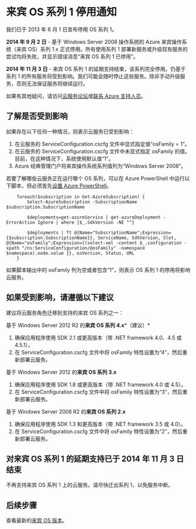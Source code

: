 <properties
   pageTitle="来宾 OS 系列 1 停用通知 | Azure"
   description="提供有关 Azure 来宾 OS 系列 1 何时停用以及如何确定是否受影响的信息"
   services="cloud-services"
   documentationCenter="na"
   authors="yuemlu"
   manager="timlt"
   editor=""/>

<tags
   ms.service="cloud-services"
   ms.devlang="na"
   ms.topic="article"
   ms.tgt_pltfrm="na"
   ms.workload="tbd"
   ms.date="10/24/2016"
   wacn.date="01/03/2017"
   ms.author="raiye"/>



# 来宾 OS 系列 1 停用通知

我们已于 2013 年 6 月 1 日宣布停用 OS 系列 1。

**2014 年 9 月 2 日** - 基于 Windows Server 2008 操作系统的 Azure 来宾操作系统（来宾 OS）系列 1.x 正式停用。所有使用系列 1 部署新服务或升级现有服务的尝试均将失败，并显示错误消息“来宾 OS 系列 1 已停用”。

**2014 年 11 月 3 日** - 来宾 OS 系列 1 的延期支持结束，该系列完全停用。仍基于系列 1 的所有服务将受到影响。我们可能会随时停止这些服务。除非手动升级服务，否则无法保证服务将继续运行。

如果有其他疑问，请访问[云服务论坛](http://social.msdn.microsoft.com/Forums/home?forum=windowsazuredevelopment&filter=alltypes&sort=lastpostdesc)或[联系 Azure 支持人员](/support/contact)。




## 了解是否受到影响

如果存在以下任何一种情况，则表示云服务已受到影响：

1. 在云服务的 ServiceConfiguration.cscfg 文件中显式指定值“osFamily = 1”。
2. 在云服务的 ServiceConfiguration.cscfg 文件中未显式指定 osFamily 的值。目前，在这种情况下，系统使用默认值“1”。
3. Azure 经典管理门户将来宾操作系统系列值列为“Windows Server 2008”。

若要了解哪些云服务正在运行哪个 OS 系列，可以在 Azure PowerShell 中运行以下脚本，但必须首先[设置 Azure PowerShell](/documentation/articles/powershell-install-configure/)。

    	foreach($subscription in Get-AzureSubscription) {
    	    Select-AzureSubscription -SubscriptionName $subscription.SubscriptionName 
    	    
    	    $deployments=get-azureService | get-azureDeployment -ErrorAction Ignore | where {$_.SdkVersion -NE ""} 
    	
    	    $deployments | ft @{Name="SubscriptionName";Expression={$subscription.SubscriptionName}}, ServiceName, SdkVersion, Slot, @{Name="osFamily";Expression={(select-xml -content $_.configuration -xpath "/ns:ServiceConfiguration/@osFamily" -namespace $namespace).node.value }}, osVersion, Status, URL
    	}


如果脚本输出中的 osFamily 列为空或者包含“1”，则表示 OS 系列 1 的停用将影响云服务。

## 如果受到影响，请遵循以下建议

建议将云服务角色迁移到支持的来宾 OS 系列之一：

基于 Windows Server 2012 R2 的**来宾 OS 系列 4.x***（建议）*

1. 确保应用程序使用 SDK 2.1 或更高版本（带 .NET framework 4.0、4.5 或 4.5.1）。
2. 在 ServiceConfiguration.cscfg 文件中将 osFamily 特性设置为“4”，然后重新部署云服务。


基于 Windows Server 2012 的**来宾 OS 系列 3.x**

1. 确保应用程序使用 SDK 1.8 或更高版本（带 .NET framework 4.0 或 4.5）。
2. 在 ServiceConfiguration.cscfg 文件中将 osFamily 特性设置为“3”，然后重新部署云服务。


基于 Windows Server 2008 R2 的**来宾 OS 系列 2.x**

1. 确保应用程序使用 SDK 1.3 和更高版本（带 .NET framework 3.5 或 4.0）。
2. 在 ServiceConfiguration.cscfg 文件中将 osFamily 特性设置为“2”，然后重新部署云服务。


## 对来宾 OS 系列 1 的延期支持已于 2014 年 11 月 3 日结束
不再支持来宾 OS 系列 1 上的云服务。请尽快迁出系列 1，以免服务中断。

## 后续步骤
查看最新的[来宾 OS 版本](/documentation/articles/cloud-services-guestos-update-matrix/)。
<!---HONumber=Mooncake_Quality_Review_1215_2016-->
